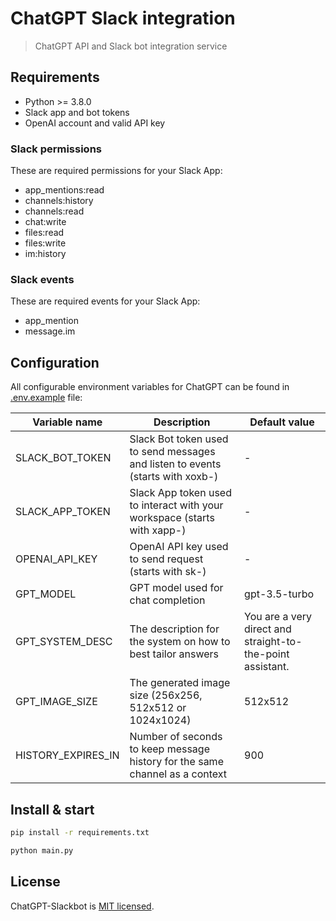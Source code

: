 # ChatGPT Slack integration

> ChatGPT API and Slack bot integration service

## Requirements

* Python >= 3.8.0
* Slack app and bot tokens
* OpenAI account and valid API key

### Slack permissions

These are required permissions for your Slack App:

* app_mentions:read
* channels:history
* channels:read
* chat:write
* files:read
* files:write
* im:history

### Slack events

These are required events for your Slack App:

* app_mention
* message.im

## Configuration

All configurable environment variables for ChatGPT can be found in [.env.example](.env.example) file:

| Variable name      | Description                                                                    | Default value                                              |
|--------------------|--------------------------------------------------------------------------------|------------------------------------------------------------|
| SLACK_BOT_TOKEN    | Slack Bot token used to send messages and listen to events (starts with xoxb-) | -                                                          |
| SLACK_APP_TOKEN    | Slack App token used to interact with your workspace (starts with xapp-)       | -                                                          |
| OPENAI_API_KEY     | OpenAI API key used to send request (starts with sk-)                          | -                                                          |
| GPT_MODEL          | GPT model used for chat completion                                             | gpt-3.5-turbo                                              |
| GPT_SYSTEM_DESC    | The description for the system on how to best tailor answers                   | You are a very direct and straight-to-the-point assistant. |
| GPT_IMAGE_SIZE     | The generated image size (256x256, 512x512 or 1024x1024)                       | 512x512                                                    |
| HISTORY_EXPIRES_IN | Number of seconds to keep message history for the same channel as a context    | 900                                                        |

## Install & start

```sh
pip install -r requirements.txt

python main.py
```

## License

ChatGPT-Slackbot is [MIT licensed](LICENSE).